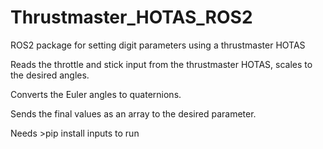 # Thrustmaster_HOTAS_ROS2
ROS2 package for setting digit parameters using a thrustmaster HOTAS


Reads the throttle and stick input from the thrustmaster HOTAS, scales to the desired angles.

Converts the Euler angles to quaternions.

Sends the final values as an array to the desired parameter.

Needs >pip install inputs 
to run
